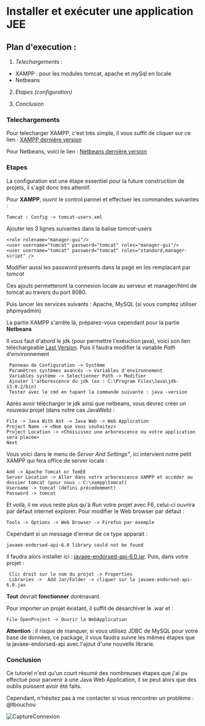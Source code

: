 # Installer et exécuter une application JEE

## Plan d'execution :

1. *Telechargements* :
  * XAMPP : pour les modules tomcat, apache et mySql en locale 
  * Netbeans
    
2. *Etapes (configuration)*

3. *Conclusion* 

### Telechargements

Pour telecharger XAMPP, c'est très simple, il vous suffit de cliquer sur ce lien : [XAMPP dernière version](https://www.apachefriends.org/fr/index.html)

Pour Netbeans, voici le lien : [Netbeans dernière version](https://netbeans.apache.org/download/)

### Etapes

La configuration est une étape essentiel pour la future construction de projets, il s'agit donc très attentif.

Pour **XAMPP**, ouvrir le control pannel et effectuer les commandes suivantes :

    Tomcat : Config -> tomcat-users.xml
    
Ajouter les 3 lignes suivantes dans la balise *tomcat-users*
 
    <role rolename="manager-gui"/>
    <user username="tomcat" password="tomcat" roles="manager-gui"/>
    <user username="tomcat" password="tomcat" roles="standard,manager-script" />
 
Modifier aussi les password présents dans la page en les remplacant par *tomcat*   

Ces ajouts permetteront la connexion locale au serveur et manager/html de tomcat au travers du port 8080.

Puis lancer les services suivants : Apache, MySQL (si vous comptez utiliser phpmyadmin)

La partie XAMPP s'arrête là, préparez-vous cependant pour la partie **Netbeans**

Il vous faut d'abord le jdk (pour permettre l'exéuction java), voici son lien téléchargeable [Last Version](https://www.oracle.com/java/technologies/javase-jdk13-downloads.html). Puis il faudra modifier la variable *Path* d'environnement

     Panneau de Configuration -> Système
     Paramètres systèmes avancés -> Variables d'environnement
     Variables système -> Selectionner Path -> Modifier
     Ajouter l'arborescence du jdk (ex : C:\Program Files\Java\jdk-13.0.2/bin)
     Tester avec le cmd en tapant la commande suivante : java -version

Après avoir télécharger le jdk ainsi que netbeans, vous devrez créer un nouveau projet (dans notre cas JavaWeb) :

    File -> Java With Ant -> Java Web -> Web Application
    Project Name -> <Nom que vous souhaitez>
    Project Location -> <Choisissez une arborescence ou votre application sera placée>
    Next
    
Vous voici dans le menu de *Server And Settings"*, ici intervient notre petit XAMPP qui fera office de server locale :

    Add -> Apache Tomcat or TomEE
    Server Location -> Aller dans votre arborescence XAMPP et accéder au dossier tomcat (pour nous : C:\xampp\tomcat)
    Username -> tomcat (défini précedemment)
    Password -> tomcat 

Et voilà, il ne vous reste plus qu'à *Run* votre projet avec F6, celui-ci ouvrira par défaut internet explorer. Pour modifier le Web browser par défaut :

    Tools -> Options -> Web Browser -> Firefox par exemple 
    
Cependant si un message d'erreur de ce type apparait :

    javaee-endorsed-api-6.0 library could not be found 
    
Il faudra alors installer ici : [javaee-endorsed-api-6.0.jar](http://www.java2s.com/Code/Jar/j/Downloadjavaeeendorsedapi60jar.htm). Puis, dans votre projet :

     Clic droit sur le nom du projet -> Properties
     Libraries ->  Add Jar/Folder -> cliquer sur la javaee-endorsed-api-6.0.jax
     
 **Tout** devrait **fonctionner** dorénavant.

Pour importer un projet éxistant, il suffit de désarchiver le .war et :

    File OpenProject -> Ouvrir la WebApplication
    
**Attention** : Il risque de manquer, si vous utilisez JDBC de MySQL pour votre base de données, ce package, il vous faudra suivre les mêmes étapes que la javaee-endorsed-api avec l'ajout d'une nouvelle librarie.
     
### Conclusion

Ce tutoriel n'est qu'un court résumé des nombreuses étapes que j'ai pu effectué pour parvenir à une Java Web Application, il se peut alors que des oublis puissent avoir été faits.

Cependant, n'hésitez pas à me contacter si vous rencontrer un problème : @tbouchou
 
 ![CaptureConnexion](https://user-images.githubusercontent.com/62189396/76700992-3c047a80-66bd-11ea-846b-a42bb3dab8a3.PNG)


